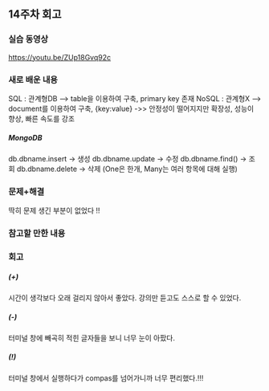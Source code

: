 ## 14주차 회고

### 실습 동영상

https://youtu.be/ZUp18Gvq92c

### 새로 배운 내용

SQL : 관계형DB --> table을 이용하여 구축, primary key 존재
NoSQL : 관계형X --> document를 이용하여 구축, {key:value}
 ->> 안정성이 떨어지지만 확장성, 성능이 향상, 빠른 속도를 강조

 ##### MongoDB
 db.dbname.insert -> 생성
 db.dbname.update -> 수정
 db.dbname.find() -> 조회
 db.dbname.delete -> 삭제
 (One은 한개, Many는 여러 항목에 대해 실행)

### 문제+해결

딱히 문제 생긴 부분이 없었다 !!

### 참고할 만한 내용


### 회고

##### (+)
시간이 생각보다 오래 걸리지 않아서 좋았다.
강의만 듣고도 스스로 할 수 있었다.

##### (-)
터미널 창에 빼곡히 적힌 글자들을 보니 너무 눈이 아팠다.

##### (!)
터미널 창에서 실행하다가 compas를 넘어가니까 너무 편리했다.!!!
